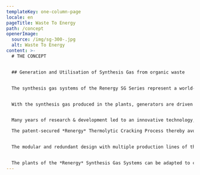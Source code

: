 ```yaml
---
templateKey: one-column-page
locale: en
pageTitle: Waste To Energy
path: /concept
openerImage:
  source: /img/sg-300-.jpg
  alt: Waste To Energy
content: >-
  # THE CONCEPT


  ## Generation and Utilisation of Synthesis Gas from organic waste


  The synthesis gas systems of the Renergy SG Series represent a world-wide unique solution for energy recovery from organic waste of any kind.


  With the synthesis gas produced in the plants, generators are driven by gas engines for power generation. This allows, amongst others, the feed-in of electricity to public grids.


  Many years of research & development led to an innovative technology, the synthesis gas production without process-related flue-gases as it is applied in the plants of the Renergy Synthesis Gas Systems (Renergy SG Series).\

  The patent-secured *Renergy* Thermolytic Cracking Process thereby avoids the known disadvantages of conventional pyrolysis, gasification and incineration technologies such as build-up of unwanted by-products or application of complex flue-gas cleaning facilities.


  The modular and redundant design with multiple production lines of the *Renergy* SG Series ensure continuous operation also during maintenance and repair.


  The plants of the *Renergy* Synthesis Gas Systems can be adapted to changing conditions and thus take into account increasing waste amounts and at the same time raising energy demands in municipalities and urban agglomerations.
---
```

